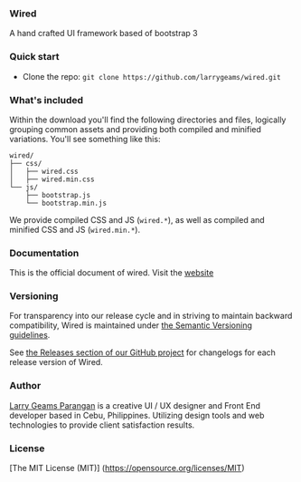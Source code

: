 ### Wired
A hand crafted UI framework based of bootstrap 3

### Quick start
- Clone the repo: `git clone https://github.com/larrygeams/wired.git`

### What's included

Within the download you'll find the following directories and files, logically grouping common assets and providing both compiled and minified variations. You'll see something like this:

```
wired/
├── css/
│   ├── wired.css
│   ├── wired.min.css
└── js/
    ├── bootstrap.js
    └── bootstrap.min.js
```

We provide compiled CSS and JS (`wired.*`), as well as compiled and minified CSS and JS (`wired.min.*`). 

### Documentation
This is the official document of wired. Visit the [website](http://larrygeams.github.io/wired/)

### Versioning

For transparency into our release cycle and in striving to maintain backward compatibility, Wired is maintained under [the Semantic Versioning guidelines](http://semver.org/). 

See [the Releases section of our GitHub project](https://github.com/larry/wired/releases) for changelogs for each release version of Wired. 

### Author
[Larry Geams Parangan](http://larrygeams.github.io) is a creative UI / UX designer and Front End developer based in Cebu, Philippines. Utilizing design tools and web technologies to provide client satisfaction results.

### License
[The MIT License (MIT)] (https://opensource.org/licenses/MIT)

